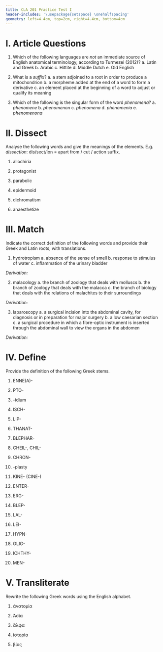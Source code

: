 ```yaml
---
title: CLA 201 Practice Test I
header-includes: '\usepackage{setspace} \onehalfspacing'
geometry: left=4.4cm, top=2cm, right=4.4cm, bottom=4cm
---
```


# I. Article Questions

1. Which of the following languages are *not* an immediate source of English anatomical terminology, according to Turmezei (2012)?
    a. Latin and Greek
    b. Arabic
    c. Hittite
    d. Middle Dutch
    e. Old English

<!-- Answer: c. -->

2. What is a *suffix*?
    a. a stem adjoined to a root in order to produce a mitochondrion
    b. a morpheme added at the end of a word to form a derivative
    c. an element placed at the beginning of a word to adjust or qualify its meaning

<!--Answer: b. -->
    
3. Which of the following is the singular form of the word *phenomena*?
    a. *phenomene*
    b. *phenomenon*
    c. *phenomena*
    d. *phenomenia*
    e. *phenomenona*

<!--Answer: b. -->

# II. Dissect

Analyse the following words and give the meanings of the elements. E.g. *dissection*: dis/sect/ion = apart from / cut / action suffix.

1. allochiria

<!-- allo/chir/ia, other or different/hand/quality or condition = 3 marks -->

2. protagonist

<!-- prot/agon/ist, first/contest/agent = 3 marks -->

3. parabolic

<!-- para/bol/ic, by the side of/a throw/pertaining to, like = 3 marks -->

4. epidermoid

<!-- epi/derm/oid, upon or on/skin/in the shape of = 3 marks -->

5. dichromatism

<!-- di/chromat/ism, twice/colour/result of action, condition = 3 marks -->

6. anaesthetize

<!-- an/aesthet/ize, not/feeling/to do = 3 marks -->

# III. Match

Indicate the correct definition of the following words and provide their Greek and Latin roots, with translations.

1. hydrotropism
    a. absence of the sense of smell
    b. response to stimulus of water
    c. inflammation of the urinary bladder

*Derivation:*

<!-- Answer: b, hydro/trop/ism water/turn/condition of (4 points)-->
    
2. malacology
    a. the branch of zoology that deals with molluscs
    b. the branch of zoology that deals with the malacca
    c. the branch of biology that deals with the relations of malachites to their surroundings

*Derivation:*

<!--Answer: a, malaco/logy, soft/science of (3 points) -->
    
3. laparoscopy
    a. a surgical incision into the abdominal cavity, for diagnosis or in preparation for major surgery
    b. a low caesarian section
    c. a surgical procedure in which a fibre-optic instrument is inserted through the abdominal wall to view the organs in the abdomen
    
*Derivation:*

<!--Answer: c, laparo/scopy, abdomen/to view -->

# IV. Define

Provide the definition of the following Greek stems.

1. ENNE(A)-

<!---Answer: ‘nine’ -->

2. PTO-

<!--Answer: 'to fall' -->

3. -idium

<!--Answer: 'little' -->

4. ISCH-

<!-- ‘to suppress’ -->

5. LIP-
<!-- ‘fat’ -->

6. THANAT-

<!-- ‘death’ -->

7. BLEPHAR-
<!-- ‘eyelid’ -->

8. CHEIL-, CHIL-

<!-- ‘lip’ -->

9. CHRON-
<!-- ‘time’ -->

10. -plasty
<!-- ‘formation’, ‘plastic surgical operation’ -->

11. KINE- (CINE-)
<!-- ‘to move’ -->

12. ENTER-
<!-- ‘intestine’ -->

13. ERG-
<!-- ‘work’ -->

14. BLEP-
<!-- ‘to see’ -->

15. LAL-
<!-- ‘to talk’ -->

16. LEI-
<!-- ‘smooth’ -->

17. HYPN-
<!-- ‘sleep’ -->

18. OLIG-
<!-- :   ‘few’, ‘scanty’ -->

19. ICHTHY-
<!-- :   ‘fish’ -->

20. MEN-
<!-- :   ‘moon’, ‘menstruation’ -->

# V. Transliterate

Rewrite the following Greek words using the English alphabet.

1. ἀνατομία

<!--anatomia -->

2. Ἀσία

<!--Asia -->

3. ἄλφα

<!--alpha -->

4. ἱστορία

<!--historia -->

5. βίος

<!--bios -->